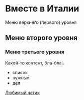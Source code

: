 # Вместе в Италии
Меню верхнего (первого) уровня

## Меню второго уровня

### Меню третьего уровня

Какой-то контент, бла-бла..

* список
* нужных
* дел

[Любимый чатик](https://telegram.im/@vmestevitalii?lang=ru)

